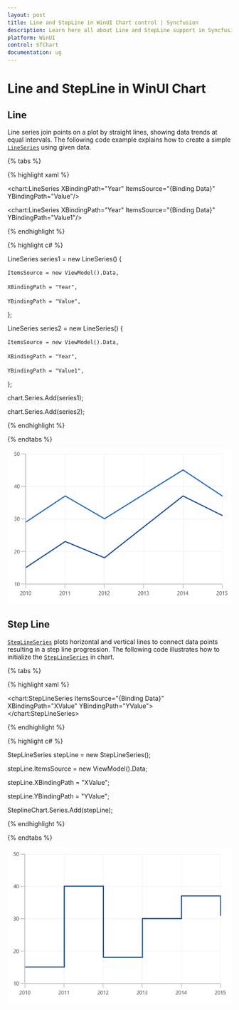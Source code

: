 ```yaml
---
layout: post
title: Line and StepLine in WinUI Chart control | Syncfusion
description: Learn here all about Line and StepLine support in Syncfusion WinUI Chart(SfChart) control and more details.
platform: WinUI
control: SfChart
documentation: ug
---
```


# Line and StepLine in WinUI Chart

## Line

Line series join points on a plot by straight lines, showing data trends at equal intervals. The following code example explains how to create a simple [`LineSeries`](https://help.syncfusion.com/cr/WinUI/Syncfusion.UI.Xaml.Charts.LineSeries.html#) using given data.

{% tabs %}

{% highlight xaml %}

<chart:LineSeries XBindingPath="Year" ItemsSource="{Binding Data}" YBindingPath="Value"/>

<chart:LineSeries XBindingPath="Year" ItemsSource="{Binding Data}" YBindingPath="Value1"/>

{% endhighlight %}

{% highlight c# %}

LineSeries series1 = new LineSeries()
{

    ItemsSource = new ViewModel().Data,

    XBindingPath = "Year",

    YBindingPath = "Value",

};

LineSeries series2 = new LineSeries()
{

    ItemsSource = new ViewModel().Data,

    XBindingPath = "Year",

    YBindingPath = "Value1",

};

chart.Series.Add(series1);

chart.Series.Add(series2);

{% endhighlight %}

{% endtabs %}

![Line chart type in WinUI](Series_images/line_chart.png)

## Step Line

[`StepLineSeries`](https://help.syncfusion.com/cr/WinUI/Syncfusion.UI.Xaml.Charts.StepLineSeries.html) plots horizontal and vertical lines to connect data points resulting in a step line progression. The following code illustrates how to initialize the [`StepLineSeries`](https://help.syncfusion.com/cr/WinUI/Syncfusion.UI.Xaml.Charts.StepLineSeries.html) in chart.

{% tabs %}

{% highlight xaml %}

<chart:StepLineSeries ItemsSource="{Binding Data}" XBindingPath="XValue" YBindingPath="YValue">       
</chart:StepLineSeries>

{% endhighlight %}

{% highlight c# %}

StepLineSeries stepLine = new StepLineSeries();

stepLine.ItemsSource = new ViewModel().Data;

stepLine.XBindingPath = "XValue";

stepLine.YBindingPath = "YValue";

SteplineChart.Series.Add(stepLine);

{% endhighlight %}

{% endtabs %}

![StepLine Chart type in WinUI](Series_images/stepline_chart.png)

